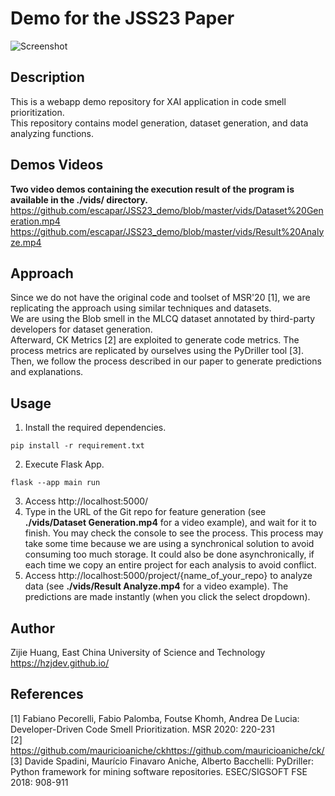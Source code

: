 # Demo for the JSS23 Paper
![Screenshot](https://github.com/escapar/JSS23_demo/assets/13232736/835d9fe9-17eb-4dc3-b4ad-f62046ce7e33)

## Description

This is a webapp demo repository for XAI application in code smell prioritization.    
This repository contains model generation, dataset generation, and data analyzing functions.    

## Demos Videos
**Two video demos containing the execution result of the program is available in the ./vids/ directory.**    
https://github.com/escapar/JSS23_demo/blob/master/vids/Dataset%20Generation.mp4       
https://github.com/escapar/JSS23_demo/blob/master/vids/Result%20Analyze.mp4       

## Approach  
Since we do not have the original code and toolset of MSR'20 [1], we are replicating the approach using similar techniques and datasets.     
We are using the Blob smell in the MLCQ dataset annotated by third-party developers for dataset generation.      
Afterward, CK Metrics [2] are exploited to generate code metrics. The process metrics are replicated by ourselves using the PyDriller tool [3].      
Then, we follow the process described in our paper to generate predictions and explanations.     

## Usage
1. Install the required dependencies.      
```
pip install -r requirement.txt
```
2. Execute Flask App.      
```
flask --app main run
```
3. Access http://localhost:5000/     
4. Type in the URL of the Git repo for feature generation (see **./vids/Dataset Generation.mp4** for a video example), and wait for it to finish. You may check the console to see the process. This process may take some time because we are using a synchronical solution to avoid consuming too much storage. It could also be done asynchronically, if each time we copy an entire project for each analysis to avoid conflict.     
5. Access http://localhost:5000/project/{name_of_your_repo} to analyze data (see **./vids/Result Analyze.mp4** for a video example). The predictions are made instantly (when you click the select dropdown).       

## Author
Zijie Huang, East China University of Science and Technology
https://hzjdev.github.io/

## References 

[1] Fabiano Pecorelli, Fabio Palomba, Foutse Khomh, Andrea De Lucia: Developer-Driven Code Smell Prioritization. MSR 2020: 220-231      
[2] https://github.com/mauricioaniche/ckhttps://github.com/mauricioaniche/ck/       
[3] Davide Spadini, Maurício Finavaro Aniche, Alberto Bacchelli: PyDriller: Python framework for mining software repositories. ESEC/SIGSOFT FSE 2018: 908-911       
